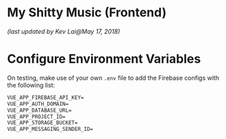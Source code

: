 # My Shitty Music (Frontend)
_(last updated by Kev Lai@May 17, 2018)_



# Configure Environment Variables
On testing, make use of your own `.env` file to add the Firebase configs with the following list:

```md
VUE_APP_FIREBASE_API_KEY=
VUE_APP_AUTH_DOMAIN=
VUE_APP_DATABASE_URL=
VUE_APP_PROJECT_ID=
VUE_APP_STORAGE_BUCKET=
VUE_APP_MESSAGING_SENDER_ID=
```
